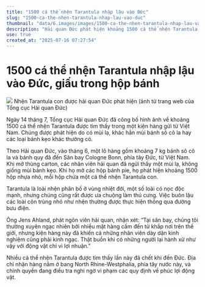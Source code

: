 ```yaml
---
title: "1500 cá thể nhện Tarantula nhập lậu vào Đức"
slug: "1500-ca-the-nhen-tarantula-nhap-lau-vao-duc"
thumbnail: "data/6.images/images/1500-ca-the-nhen-tarantula-nhap-lau-vao-duc.webp"
description: "Hải quan Đức phát hiện khoảng 1500 cá thể nhện Tarantula con được vận chuyển trái phép từ Việt Nam, giấu trong các hộp bánh ngọt. Vụ việc đang được điều tra."
use: true
created_at: "2025-07-16 07:27:54"
---
```


# 1500 cá thể nhện Tarantula nhập lậu vào Đức, giấu trong hộp bánh

![](/images/20250716-00000017-san-000-1-view.webp)
Nhện Tarantula con được hải quan Đức phát hiện (ảnh từ trang web của Tổng cục Hải quan Đức)

Ngày 14 tháng 7, Tổng cục Hải quan Đức đã công bố hình ảnh về khoảng 1500 cá thể nhện Tarantula được tìm thấy trong một kiện hàng gửi từ Việt Nam. Chúng được phát hiện do có mùi lạ, khác hẳn mùi bánh sô cô la hay các loại bánh kẹo khác thường có.

Theo Hải quan Đức, vào tháng 6, một lô hàng gồm khoảng 7 kg bánh sô cô la và bánh quy đã đến Sân bay Cologne Bonn, phía tây Đức, từ Việt Nam. Khi mở thùng carton, các nhân viên hải quan đã ngửi thấy một mùi lạ, không giống mùi bánh kẹo. Khi họ mở các hộp bánh pie, họ phát hiện khoảng 1500 hộp nhựa nhỏ, mỗi hộp chứa một cá thể nhện Tarantula con.

Tarantula là loài nhện phân bố ở vùng nhiệt đới, một số loài có nọc độc mạnh, nhưng chúng cũng rất được ưa chuộng làm thú cưng. Việc buôn lậu các loài côn trùng nhỏ như nhện thường được thực hiện thông qua đường bưu điện.

Ông Jens Ahland, phát ngôn viên hải quan, nhận xét: “Tại sân bay, chúng tôi thường xuyên ngạc nhiên bởi nhiều mặt hàng cấm đến từ khắp nơi trên thế giới, nhưng kiện hàng này đã khiến cả những nhân viên dày dặn kinh nghiệm cũng phải kinh ngạc. Thật buồn khi có những người lại hành xử như vậy với động vật chỉ vì lợi nhuận.”

Nhiều cá thể nhện Tarantula được tìm thấy lần này đã chết khi đến Đức. Địa chỉ nhận hàng nằm ở bang North Rhine-Westphalia, phía tây nước này, và chính quyền đang điều tra nghi ngờ vi phạm các quy định về phúc lợi động vật.